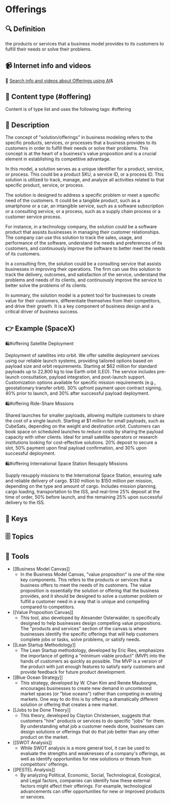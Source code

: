 
# Offerings


## 🔍 Definition
the products or services that a business model provides to its customers to fulfill their needs or solve their problems.


## 📹 Internet info and videos
🤖 [Search info and videos about Offerings using AI](https://www.perplexity.ai/search?q=videos+about+Offerings:+the+products+or+services+that+a+business+model+provides+to+its+customers+to+fulfill+their+needs+or+solve+their+problems.
)&

## 📰 Content type (#offering)
Content is of type list and uses the following tags: #offering


## 📖 Description
The concept of "solution/offerings" in business modeling refers to the specific products, services, or processes that a business provides to its customers in order to fulfill their needs or solve their problems. This concept is at the heart of a business's value proposition and is a crucial element in establishing its competitive advantage.

In this model, a solution serves as a unique identifier for a product, service, or process. This could be a product SKU, a service ID, or a process ID. This solution is utilized to track, manage, and analyze all activities related to that specific product, service, or process.

The solution is designed to address a specific problem or meet a specific need of the customers. It could be a tangible product, such as a smartphone or a car, an intangible service, such as a software subscription or a consulting service, or a process, such as a supply chain process or a customer service process.

For instance, in a technology company, the solution could be a software product that assists businesses in managing their customer relationships. The company can use this solution to track the sales, usage, and performance of the software, understand the needs and preferences of its customers, and continuously improve the software to better meet the needs of its customers.

In a consulting firm, the solution could be a consulting service that assists businesses in improving their operations. The firm can use this solution to track the delivery, outcomes, and satisfaction of the service, understand the problems and needs of its clients, and continuously improve the service to better solve the problems of its clients.

In summary, the solution model is a potent tool for businesses to create value for their customers, differentiate themselves from their competitors, and drive their growth. It is a key component of business design and a critical driver of business success.

## 👉 Example (SpaceX)

🛍️#offering Satellite Deployment

Deployment of satellites into orbit. We offer satellite deployment services using our reliable launch systems, providing tailored options based on payload size and orbit requirements. Starting at $62 million for standard payloads up to 22,800 kg to low Earth orbit (LEO).  The service includes pre-launch consultation, payload integration, and post-launch support. Customization options available for specific mission requirements (e.g., geostationary transfer orbit). 30% upfront payment upon contract signing, 40% prior to launch, and 30% after successful payload deployment.

🛍️#offering Ride-Share Missions

Shared launches for smaller payloads, allowing multiple customers to share the cost of a single launch. Starting at $1 million for small payloads, such as CubeSats, depending on the weight and destination orbit. Customers can book space on scheduled launches to reduce costs by sharing the payload capacity with other clients. Ideal for small satellite operators or research institutions looking for cost-effective solutions. 20% deposit to secure a slot, 50% payment upon final payload confirmation, and 30% upon successful deployment.

🛍️#offering International Space Station Resupply Missions

Supply resupply missions to the International Space Station, ensuring safe and reliable delivery of cargo. $130 million to $150 million per mission, depending on the type and amount of cargo. Includes mission planning, cargo loading, transportation to the ISS, and real-time  25% deposit at the time of order, 50% before launch, and the remaining 25% upon successful delivery to the ISS.





## 🔑 Keys



## 🗄️ Topics


## 🧰 Tools
- [[Business Model Canvas]]
  - In the Business Model Canvas, "value proposition" is one of the nine key components. This refers to the products or services that a business offers to meet the needs of its customers. The value proposition is essentially the solution or offering that the business provides, and it should be designed to solve a customer problem or fulfill a customer need in a way that is unique and compelling compared to competitors.
- [[Value Proposition Canvas]]
  - This tool, also developed by Alexander Osterwalder, is specifically designed to help businesses design compelling value propositions. The "products and services" section of the canvas is where businesses identify the specific offerings that will help customers complete jobs or tasks, solve problems, or satisfy needs.
- [[Lean Startup Methodology]]
  - The Lean Startup methodology, developed by Eric Ries, emphasizes the importance of getting a "minimum viable product" (MVP) into the hands of customers as quickly as possible. The MVP is a version of the product with just enough features to satisfy early customers and provide feedback for future product development.
- [[Blue Ocean Strategy]]
  - This strategy, developed by W. Chan Kim and Renée Mauborgne, encourages businesses to create new demand in uncontested market spaces (or "blue oceans") rather than competing in existing markets. One way to do this is by offering a dramatically different solution or offering that creates a new market.
- [[Jobs to be Done Theory]]
  - This theory, developed by Clayton Christensen, suggests that customers "hire" products or services to do specific "jobs" for them. By understanding what job a customer needs done, businesses can design solutions or offerings that do that job better than any other product on the market.
- [[SWOT Analysis]]
  - While SWOT analysis is a more general tool, it can be used to evaluate the strengths and weaknesses of a company's offerings, as well as identify opportunities for new solutions or threats from competitors' offerings.
- [[PESTEL Analysis]]
  - By analyzing Political, Economic, Social, Technological, Ecological, and Legal factors, companies can identify how these external factors might affect their offerings. For example, technological advancements can offer opportunities for new or improved products or services.
